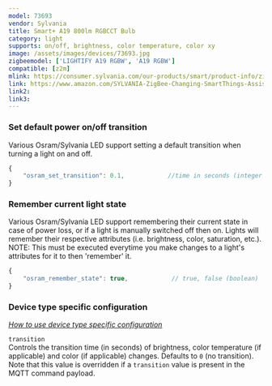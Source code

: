 ```yaml
---
model: 73693
vendor: Sylvania
title: Smart+ A19 800lm RGBCCT Bulb
category: light
supports: on/off, brightness, color temperature, color xy
image: /assets/images/devices/73693.jpg
zigbeemodel: ['LIGHTIFY A19 RGBW', 'A19 RGBW']
compatible: [z2m]
mlink: https://consumer.sylvania.com/our-products/smart/product-info/zigbee/smart-zigbee-full-color-a19-led-light-bulb/index.jsp
link: https://www.amazon.com/SYLVANIA-ZigBee-Changing-SmartThings-Assistant/dp/B0197840KQ
link2: 
link3: 
---
```

### Set default power on/off transition
Various Osram/Sylvania LED support setting a default transition when turning a light on and off.
```js
{
    "osram_set_transition": 0.1,            //time in seconds (integer or float)
}
```

### Remember current light state
Various Osram/Sylvania LED support remembering their current state in case of power loss, or if a light
is manually switched off then on. Lights will remember their respective attributes
(i.e. brightness, color, saturation, etc.).
NOTE: This must be executed everytime you make changes to a light's attributes for it to then 'remember' it.
```js
{
    "osram_remember_state": true,            // true, false (boolean)
}
```


### Device type specific configuration
*[How to use device type specific configuration](https://www.zigbee2mqtt.io/information/configuration)*


`transition`   
Controls the transition time (in seconds) of brightness,
color temperature (if applicable) and color (if applicable) changes. Defaults to `0` (no transition).
Note that this value is overridden if a `transition` value is present in the MQTT command payload. 
